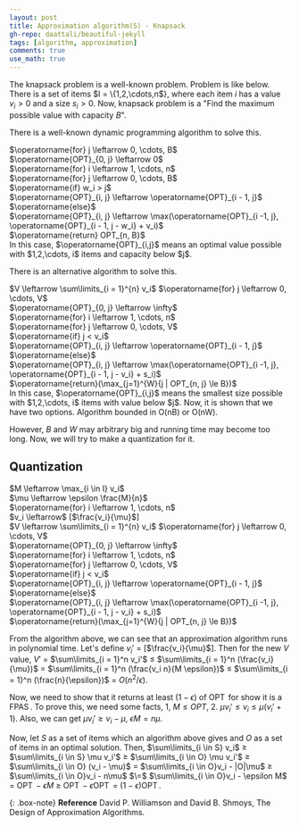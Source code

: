 ```yaml
---
layout: post
title: Approximation algorithm(5) - Knapsack
gh-repo: daattali/beautiful-jekyll
tags: [algorithm, approximation]
comments: true
use_math: true
---
```


The knapsack problem is a well-known problem.
Problem is like below.
There is a set of items $I = \\{1,2,\cdots,n$}, where each item $i$ has a value $v_i > 0$ and a size $s_i > 0$.
Now, knapsack problem is a "Find the maximum possible value with capacity $B$".

There is a well-known dynamic programming algorithm to solve this.
<div class="algorithm">
    $\operatorname{for} j \leftarrow 0, \cdots, B$<br>
    <div class="algorithm">
        $\operatorname{OPT}_{0, j} \leftarrow 0$
    </div>
    $\operatorname{for} i \leftarrow 1, \cdots, n$<br>
    <div class="algorithm">
        $\operatorname{for} j \leftarrow 0, \cdots, B$<br>
        <div class="algorithm">
            $\operatorname{if} w_i > j$<br>
            <div class="algorithm">
                $\operatorname{OPT}_{i, j} \leftarrow \operatorname{OPT}_{i - 1, j}$
            </div>
            $\operatorname{else}$<br>
            <div class="algorithm">
                $\operatorname{OPT}_{i, j} \leftarrow \max(\operatorname{OPT}_{i -1, j}, \operatorname{OPT}_{i - 1, j - w_i} + v_i)$
            </div>
        </div>
    </div>
    $\operatorname{return} OPT_{n, B}$
</div>
In this case, $\operatorname{OPT}_{i,j}$ means an optimal value possible with $1,2,\cdots, i$ items and capacity below $j$.

There is an alternative algorithm to solve this.
<div class="algorithm">
    $V \leftarrow \sum\limits_{i = 1}^{n} v_i$
    $\operatorname{for} j \leftarrow 0, \cdots, V$<br>
    <div class="algorithm">
        $\operatorname{OPT}_{0, j} \leftarrow \infty$
    </div>
    $\operatorname{for} i \leftarrow 1, \cdots, n$<br>
    <div class="algorithm">
        $\operatorname{for} j \leftarrow 0, \cdots, V$<br>
        <div class="algorithm">
            $\operatorname{if} j < v_i$<br>
            <div class="algorithm">
                $\operatorname{OPT}_{i, j} \leftarrow \operatorname{OPT}_{i - 1, j}$
            </div>
            $\operatorname{else}$<br>
            <div class="algorithm">
                $\operatorname{OPT}_{i, j} \leftarrow \max(\operatorname{OPT}_{i -1, j}, \operatorname{OPT}_{i - 1, j - v_i} + s_i)$
            </div>
        </div>
    </div>
    $\operatorname{return}(\max_{j=1}^{W}{j | OPT_{n, j} \le B})$
</div>
In this case, $\operatorname{OPT}_{i,j}$ means the smallest size possible with $1,2,\cdots, i$ items with value below $j$.
Now, it is shown that we have two options.
Algorithm bounded in O(nB) or O(nW).

However, $B$ and $W$ may arbitrary big and running time may become too long.
Now, we will try to make a quantization for it.

## Quantization
<div class="algorithm">
    $M \leftarrow \max_{i \in I} v_i$<br>
    $\mu \leftarrow \epsilon \frac{M}{n}$<br>
    $\operatorname{for} i \leftarrow 1, \cdots, n$<br>
    <div class="algorithm">
        $v_i \leftarrow$ [$\frac{v_i}{\mu}$]
    </div>
    $V \leftarrow \sum\limits_{i = 1}^{n} v_i$
    $\operatorname{for} j \leftarrow 0, \cdots, V$<br>
    <div class="algorithm">
        $\operatorname{OPT}_{0, j} \leftarrow \infty$
    </div>
    $\operatorname{for} i \leftarrow 1, \cdots, n$<br>
    <div class="algorithm">
        $\operatorname{for} j \leftarrow 0, \cdots, V$<br>
        <div class="algorithm">
            $\operatorname{if} j < v_i$<br>
            <div class="algorithm">
                $\operatorname{OPT}_{i, j} \leftarrow \operatorname{OPT}_{i - 1, j}$
            </div>
            $\operatorname{else}$<br>
            <div class="algorithm">
                $\operatorname{OPT}_{i, j} \leftarrow \max(\operatorname{OPT}_{i -1, j}, \operatorname{OPT}_{i - 1, j - v_i} + s_i)$
            </div>
        </div>
    </div>
    $\operatorname{return}(\max_{j=1}^{W}{j | OPT_{n, j} \le B})$
</div>

From the algorithm above, we can see that an approximation algorithm runs in polynomial time.
Let's define $v_i'$ $=$ [$\frac{v_i}{\mu}$].
Then for the new $V$ value, $V'$ $=$ $\sum\limits_{i = 1}^n v_i'$ $\le$ $\sum\limits_{i = 1}^n (\frac{v_i}{\mu})$ $=$ $\sum\limits_{i = 1}^n (\frac{v_i n}{M \epsilon})$ $\le$ $\sum\limits_{i = 1}^n (\frac{n}{\epsilon})$ $=$ $O(n^2/\epsilon)$.

Now, we need to show that it returns at least $(1 - \epsilon)$ of $\operatorname{OPT}$ for show it is a $\operatorname{FPAS}$.
To prove this, we need some facts, 1, $M \le OPT$, 2. $\mu v_i' \le v_i \le \mu(v_i' + 1)$.
Also, we can get $\mu v_i' \ge v_i - \mu$, $\epsilon M = n \mu$.

Now, let $S$ as a set of items which an algorithm above gives and $O$ as a set of items in an optimal solution.
Then, $\sum\limits_{i \in S} v_i$ $\ge$ $\sum\limits_{i \in S} \mu v_i'$ $\ge$ $\sum\limits_{i \in O} \mu v_i'$ $\ge$ $\sum\limits_{i \in O} (v_i - \mu)$ $=$ $\sum\limits_{i \in O}v_i - |O|\mu$ $\ge$ $\sum\limits_{i \in O}v_i - n\mu$ $\=$ $\sum\limits_{i \in O}v_i - \epsilon M$ $=$ $\operatorname{OPT} - \epsilon M$ $\ge$ $\operatorname{OPT} - \epsilon \operatorname{OPT}$ $=$ $(1 - \epsilon)\operatorname{OPT}$.

{: .box-note}
**Reference** David P. Williamson and David B. Shmoys, The Design of Approximation Algorithms.